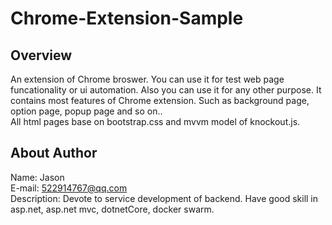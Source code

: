 Chrome-Extension-Sample
=

## Overview
An extension of Chrome broswer. You can use it for test web page funcationality or ui automation. Also you can use it for any other purpose. It contains most features of Chrome extension. Such as background page, option page, popup page and so on.. 
<br>
All html pages base on bootstrap.css and mvvm model of knockout.js.

## About Author
Name: Jason
<br>
E-mail: 522914767@qq.com
<br>
Description: Devote to service development of backend. Have good skill in asp.net, asp.net mvc, dotnetCore, docker swarm.
